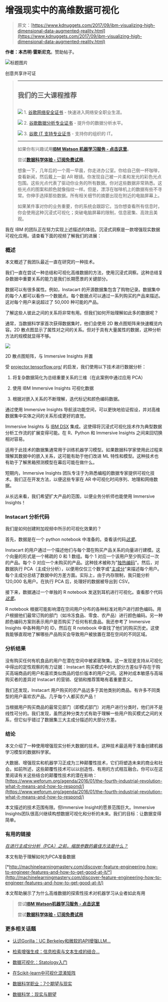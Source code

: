 # 增强现实中的高维数据可视化

> 原文：[https://www.kdnuggets.com/2017/09/ibm-visualizing-high-dimensional-data-augmented-reality.html](https://www.kdnuggets.com/2017/09/ibm-visualizing-high-dimensional-data-augmented-reality.html)

**作者：本杰明·雷斯尼克**。赞助帖子。

![标题图片](../Images/9561671810464c7674c988637a8f5dc7.png)

创意共享许可证

> * * *
> 
> ## 我们的三大课程推荐
> ## 
> ![](../Images/0244c01ba9267c002ef39d4907e0b8fb.png) 1\. [谷歌网络安全证书](https://www.kdnuggets.com/google-cybersecurity) - 快速进入网络安全职业生涯。
> 
> ![](../Images/e225c49c3c91745821c8c0368bf04711.png) 2\. [谷歌数据分析专业证书](https://www.kdnuggets.com/google-data-analytics) - 提升你的数据分析水平。
> 
> ![](../Images/0244c01ba9267c002ef39d4907e0b8fb.png) 3\. [谷歌 IT 支持专业证书](https://www.kdnuggets.com/google-itsupport) - 支持你的组织的 IT。
> 
> * * *
> 
> 如果你有兴趣试用[**IBM Watson 机器学习服务 - 点击这里**](https://developer.ibm.com/clouddataservices/docs/ibm-watson-machine-learning/get-started/)。
> 
> 尝试[**数据科学体验 - 订阅免费试用**](https://datascience.ibm.com/registration/stepone)。
> 
> 想象一下，几年后的一个周一早晨，你走进办公室。你给自己倒一杯咖啡，查看新闻，然后戴上一副 AR 眼镜。你发现自己被一片柔和发光的彩色光点包围。这些光点代表了驱动你业务的所有数据。你对这些数据非常熟悉。这些光点的图案和颜色就像指纹一样。但是，漂浮在咖啡机上的数据有些不寻常。你伸手选择那些数据。所有相关细节的摘要出现在附近的电脑屏幕上。
> 
> 如果某件事对你的业务重要，你的系统会跟踪它。当你想查看所有信息时，你会使用这种沉浸式可视化；突破电脑屏幕的限制，信息密集、高效且美观。

我在 IBM 的团队正在努力实现上述描述的体验。沉浸式洞察是一款增强现实数据可视化应用。请查看下面的视频了解我们的进展：

### 概述

本文概述了我团队最近一直在研究的一种技术。

我们一直在尝试一种总结和可视化高维数据的方法，使用沉浸式洞察。这种总结复杂数据中重要关系的能力是我们长期愿景的关键部分。

数据可以有很多属性。例如，Instacart 的开源数据集包含了购物记录。数据集中的每个人都可以看作一个数据点。每个数据点可以通过一系列购买的产品来描述。这对每个用户来说超过了 50,000 种可能的产品。

了解这些人彼此之间的关系将非常有用。但我们如何开始理解如此多的数据呢？

通常，当数据科学家首次获得数据集时，他们会使用 2D 散点图矩阵来快速概览内容。2D 散点图显示了属性对之间的关系。但对于具有大量属性的数据，这种分析方法的规模就显得不够。

![](../Images/ea5675d5edf41a2163b9acd36596f307.png)

2D 散点图矩阵，与 Immersive Insights 并置

受 [projector.tensorflow.org/](http://projector.tensorflow.org/) 的启发，我们使用以下技术进行数据分析：

1.  将复杂数据简化为总结重要关系的三维（在此案例中通过应用 PCA）

1.  使用 IBM Immersive Insights 可视化数据

1.  根据对嵌入关系的不断理解，迭代标记和颜色编码数据。

通过使用 Immersive Insights 导航该功能空间，可以更快地验证假设，并对高维数据集中实体之间的关系形成更好的直觉。

Immersive Insights 与 [IBM DSX](https://medium.com/@ostechtalks/ibm-data-science-experience-what-is-it-24d2eb3550dc) 集成。这使得将沉浸式可视化技术作为典型数据分析工作流的扩展变得可能。在 R、Python 和 Immersive Insights 之间来回切换相对容易。

适用于此技术的数据集通常用于训练机器学习模型。如果数据科学家使用此过程来理解其数据中的嵌入关系，这可能有助于他们改进 ML 特性和模型。这种技术也有助于了解黑箱预测模型在幕后可能在做什么。

短期内，Immersive Insights 团队专注于为熟悉编程的数据专家提供可视化技术。我们正在开发方法，以便这些专家在 AR 中可视化时间序列、地理和网络数据。

从长远来看，我们希望扩大产品的范围，以便业务分析师也能使用 Immersive Insights！

### Instacart 分析代码

我们是如何创建附加视频中所示的可视化效果的？

首先，数据是在一个 python notebook 中准备的。查看该代码[*这里*](https://apsportal.ibm.com/analytics/notebooks/e0e24014-f59d-4758-b819-d462534b8d87/view?access_token=e9e3d81e924a5069dd5fa4193dbab154a631fd69ec462ce8eaa80bb7f2c8e984)。

Instacart 的用户通过一个描述他们与每个潜在购买产品关系的向量进行建模。这个向量的形式是一个稀疏的 0 和 1 数组。每个 1 对应一个该用户至少购买过一次的产品。每个 0 对应一个未购买的产品。这种技术被称为"[独热编码](https://www.quora.com/What-is-one-hot-encoding-and-when-is-it-used-in-data-science)"。然后，对数据执行 PCA（主成分分析），以便用仅仅三个数字或"[主成分](https://en.wikipedia.org/wiki/Principal_component_analysis)"来描述每个用户。每个主成分总结了数据中的方差方面。实际上，由于内存限制，我只能分析 120,000 名用户。在执行 PCA 后，处理好的数据被导出到 CSV。

接下来，数据通过一个单独的 R notebook 发送到耳机进行可视化。查看那个代码[*这里*](https://apsportal.ibm.com/analytics/notebooks/33a4910b-4e11-48a7-9e55-7e9691073f4c/view?access_token=912ad4d832e2cc67b2d734d5b305aba3c84230043700ec7d53ec2cfafa7a414d)。

R notebook 根据可能影响潜在空间用户分布的各种标准对用户进行颜色编码。用户根据他们最常订购的部门（如冷冻食品、零食、农产品）进行颜色编码。另一种颜色编码方案则表示用户是否购买了任何有机食品。我还参考了 Immersive Insights 中各种用户的 ID，然后在 R notebook 中查找了他们的购买历史。这使我能够直观地了解哪些产品购买会导致用户被放置在潜在空间的不同区域。

### 分析结果

没有购买任何有机食品的用户在潜在空间中被紧密聚集。这一发现是支持从可视化中得出的定性观察的有力证据：Instacart 购买模式中的大部分方差似乎存在于购买高端商品的用户和喜欢类似商品的低价版本的用户之间。这种对成本敏感与高端购买者的差异对 Instacart 的营销、促销和推荐策略有着重要意义。

我们还发现，Instacart 用户购买的农产品远多于其他类别的商品。有许多不同类型的用户喜欢农产品。几乎每个人都买农产品！

当根据用户购买商品的最常见部门（即模式部门）对用户进行分类时，他们并不是线性可分的。我们发现，虽然这种分类方式有助于理解一些用户购买模式之间的关系，但它似乎错过了数据集三大主成分描述的大部分方差。

### 结论

本文介绍了一种使用增强现实分析大数据的技术。这种技术最适用于准备创建机器学习模型的数据科学家。

大数据、增强现实和机器学习正成为三种颠覆性技术，它们将塑造未来的商业和社会。如前所述，这些颠覆性技术可以以创造性、有用的方式相互融合。你可以在这里阅读有关这些结合的颠覆性技术的潜在影响：[https://www.weforum.org/agenda/2016/01/the-fourth-industrial-revolution-what-it-means-and-how-to-respond/](https://www.weforum.org/agenda/2016/01/the-fourth-industrial-revolution-what-it-means-and-how-to-respond/)

本文描述的技术范围有限。但Immersive Insight的愿景范围巨大。Immersive Insights团队很高兴继续构想数据可视化和分析的未来。我们的目标：让数据变得简单。

### 有用的链接

[*在进行主成分分析（PCA）之前，缩放参数的最佳方法是什么？*](https://www.researchgate.net/post/What_is_the_best_way_to_scale_parameters_before_running_a_Principal_Component_Analysis_PCA)

本文有助于理解如何为PCA准备数据

[*http://machinelearningmastery.com/discover-feature-engineering-how-to-engineer-features-and-how-to-get-good-at-it/*](http://machinelearningmastery.com/discover-feature-engineering-how-to-engineer-features-and-how-to-get-good-at-it/)

本文帮助展示了为什么高维数据的探索性技术对机器学习从业者如此有用

> 尝试[**IBM Watson机器学习服务 - 点击这里**](https://developer.ibm.com/clouddataservices/docs/ibm-watson-machine-learning/get-started/)
> 
> 尝试[**数据科学体验 - 订阅免费试用**](https://datascience.ibm.com/registration/stepone)

### 更多相关话题

+   [认识Gorilla：UC Berkeley和微软的API增强LLM…](https://www.kdnuggets.com/2023/06/meet-gorilla-uc-berkeley-microsoft-apiaugmented-llm-outperforms-gpt4-chatgpt-claude.html)

+   [检索增强生成：信息检索与文本生成的结合…](https://www.kdnuggets.com/retrieval-augmented-generation-where-information-retrieval-meets-text-generation)

+   [数据可视化：Statology入门](https://www.kdnuggets.com/visualizing-data-statology-primer)

+   [在Scikit-learn中可视化混淆矩阵](https://www.kdnuggets.com/2022/09/visualizing-confusion-matrix-scikitlearn.html)

+   [数据科学职业：7个期望与现实](https://www.kdnuggets.com/2022/06/data-science-career-7-expectations-reality.html)

+   [数据科学：现实与期望](https://www.kdnuggets.com/2022/03/data-science-reality-expectations.html)
